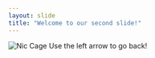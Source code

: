 ```yaml
---
layout: slide
title: "Welcome to our second slide!"
---
```

![Nic Cage](https://media.makeameme.org/created/so-who-cares.jpg)
Use the left arrow to go back!
